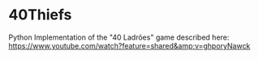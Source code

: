 # 40Thiefs
Python Implementation of the "40 Ladrões" game described  here: https://www.youtube.com/watch?feature=shared&amp;v=ghporyNawck
